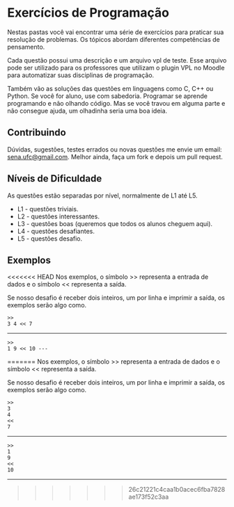 Exercícios de Programação 
=========================

Nestas pastas você vai encontrar uma série de exercícios para praticar sua
resolução de problemas. Os tópicos abordam diferentes competências de
pensamento.

Cada questão possui uma descrição e um arquivo vpl de teste. Esse arquivo pode
ser utilizado para os professores que utilizam o plugin VPL no Moodle para
automatizar suas disciplinas de programação.

Também vão as soluções das questões em linguagens como C, C++ ou Python. Se você
for aluno, use com sabedoria. Programar se aprende programando e não olhando
    código. Mas se você travou em alguma parte e não consegue ajuda, um
    olhadinha seria uma boa ideia.

## Contribuindo

Dúvidas, sugestões, testes errados ou novas questões me envie um email:
sena.ufc@gmail.com. Melhor ainda, faça um fork e depois um pull request.

## Níveis de Dificuldade

As questões estão separadas por nível, normalmente de L1 até L5.

- L1 - questões triviais.
- L2 - questões interessantes.
- L3 - questões boas (queremos que todos os alunos cheguem aqui).
- L4 - questões desafiantes.
- L5 - questões desafio.

## Exemplos

<<<<<<< HEAD
Nos exemplos, o símbolo >> representa a entrada de dados e o símbolo <<
representa a saída. 

Se nosso desafio é receber dois inteiros, um por linha e imprimir a saída, os
exemplos serão algo como.

    >>
    3 4 << 7
    
---
    >>
    1 9 << 10 ---
=======
Nos exemplos, o símbolo >> representa a entrada de dados e o símbolo << representa a saída. 

Se nosso desafio é receber dois inteiros, um por linha e imprimir a saída, os exemplos serão algo como.

    >>
    3
    4
    <<
    7
    
---
    >>
    1
    9 
    <<
    10
---
>>>>>>> 26c21221c4caa1b0acec6fba7828ae173f52c3aa
